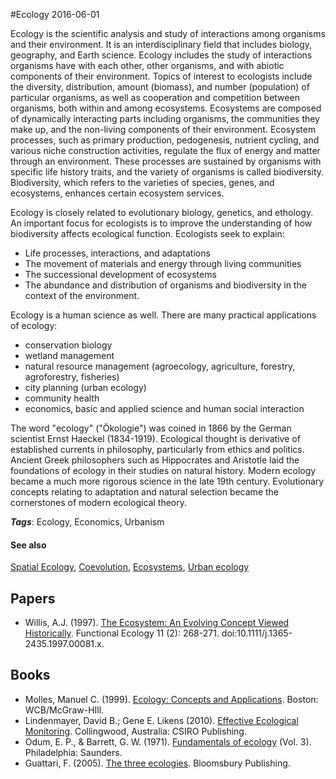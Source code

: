 
#Ecology
2016-06-01

Ecology is the scientific analysis and study of interactions among organisms and their environment. It is an interdisciplinary field that includes biology, geography, and Earth science. Ecology includes the study of interactions organisms have with each other, other organisms, and with abiotic components of their environment. Topics of interest to ecologists include the diversity, distribution, amount (biomass), and number (population) of particular organisms, as well as cooperation and competition between organisms, both within and among ecosystems. Ecosystems are composed of dynamically interacting parts including organisms, the communities they make up, and the non-living components of their environment. Ecosystem processes, such as primary production, pedogenesis, nutrient cycling, and various niche construction activities, regulate the flux of energy and matter through an environment. These processes are sustained by organisms with specific life history traits, and the variety of organisms is called biodiversity. Biodiversity, which refers to the varieties of species, genes, and ecosystems, enhances certain ecosystem services.

Ecology is closely related to evolutionary biology, genetics, and ethology. An important focus for ecologists is to improve the understanding of how biodiversity affects ecological function. Ecologists seek to explain:
* Life processes, interactions, and adaptations
* The movement of materials and energy through living communities
* The successional development of ecosystems
* The abundance and distribution of organisms and biodiversity in the context of the environment.

Ecology is a human science as well. There are many practical applications of ecology:
* conservation biology
* wetland management
* natural resource management (agroecology, agriculture, forestry, agroforestry, fisheries)
* city planning (urban ecology)
* community health
* economics, basic and applied science and human social interaction

The word "ecology" ("Ökologie") was coined in 1866 by the German scientist Ernst Haeckel (1834-1919). Ecological thought is derivative of established currents in philosophy, particularly from ethics and politics. Ancient Greek philosophers such as Hippocrates and Aristotle laid the foundations of ecology in their studies on natural history. Modern ecology became a much more rigorous science in the late 19th century. Evolutionary concepts relating to adaptation and natural selection became the cornerstones of modern ecological theory.

***Tags***: Ecology, Economics, Urbanism

#### See also
[Spatial Ecology](/spatial_ecology), [Coevolution](/coevolution), [Ecosystems](/ecosystems), [Urban ecology](/urban_ecology)
## Papers
* Willis, A.J. (1997). [The Ecosystem: An Evolving Concept Viewed Historically](http://www.pelagicos.net/MARS6910_spring2013/readings/Willis_1997.pdf). Functional Ecology 11 (2): 268-271. doi:10.1111/j.1365-2435.1997.00081.x.

## Books
* Molles, Manuel C. (1999). [Ecology: Concepts and Applications](https://www.goodreads.com/book/show/764624.Ecology). Boston: WCB/McGraw-HIll.
* Lindenmayer, David B.; Gene E. Likens (2010). [Effective Ecological Monitoring](https://www.goodreads.com/book/show/8420259-effective-ecological-monitoring). Collingwood, Australia: CSIRO Publishing.
* Odum, E. P., & Barrett, G. W. (1971). [Fundamentals of ecology](https://www.goodreads.com/book/show/2402354.Fundamentals_of_Ecology) (Vol. 3). Philadelphia: Saunders.
* Guattari, F. (2005). [The three ecologies](https://www.goodreads.com/book/show/1051170.The_Three_Ecologies). Bloomsbury Publishing.


